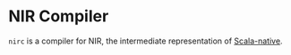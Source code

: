 # NIR Compiler

`nirc` is a compiler for NIR, the intermediate representation of [Scala-native](https://github.com/scala-native/scala-native).
